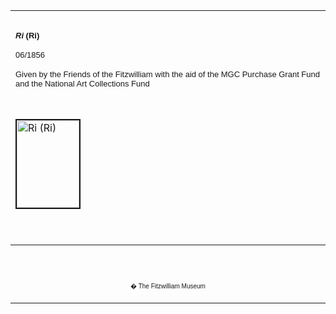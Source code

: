 <html>

<head>

<title>Info</title>
</head>



<div align="center">
  <center>
  <table border="0" width="100%" cellpadding="0" cellspacing="4" height="326">
    <tr>
      <td width="100%" height="30">
      </td>
    </tr>
    <tr>
      <td width="100%" height="30">
      <b><font face="Arial" size="2"><i>Ri</i> (Ri)</font></b><font FACE="Arial">
      <p><font size="2">06/1856</font></p>
      </font><font FACE="Arial" SIZE="2">
      <p>Given by the Friends of the Fitzwilliam with the aid of the MGC
      Purchase Grant Fund and the National Art Collections Fund&nbsp;</p>
      </font>
      </td>
    </tr>
    <tr>
      <td width="100%" height="30">
      </td>
    </tr>
    <tr>
      <td width="100%" height="30">
      <a href="KUN/kunp71.htm"><img border="2" src="P.71-1999_small1.jpg" alt="Ri (Ri)" width="100" height="140"></a>
      </td>
    </tr>
    <tr>
      <td width="100%" height="30">
      </td>
    </tr>
    <tr>
      <td width="100%" height="30">
      <p><font face="Arial" size="2">A posthumous portrait of Onoe Baiju (a name used by
      <a href="Group16pt1.htm"> Onoe Kikugoro
      III </a> in retirement and to sign poems) as<a href="KUN/kunp72.htm"> Rokusaburo the carpenter</a> with
      a giant carp, from the series <i>Kiyogaki
      nanatsu iroha</i> (Neatly Written Syllabary in
      the Seven Styles). On the folding screen at the top the character for the
      syllable 'Ri' is written out in four different ways with different
      meanings, and also appears in a poem by Kizugawa Yoemon; one of the
      possible meanings is 'carp'.</font></p>
      </td>
    </tr>
  </table>
  </center>
</div>
<p>&nbsp;</p>
<div align="center">
  <center>
  <table border="0" cellpadding="0" width="100%" cellspacing="4">
    <tr>
      <td width="26%">
        <p align="center"><br>
        <br>
        <font FACE="Arial" size="1">� The Fitzwilliam Museum</font></p>
      </td>
    </tr>
  </table>
  </center>
</div>
</body>
</html>
